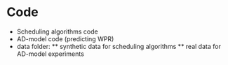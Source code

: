 # Code
* Scheduling algorithms code
* AD-model code (predicting WPR)
* data folder: 
** synthetic data for scheduling algorithms
** real data for AD-model experiments

